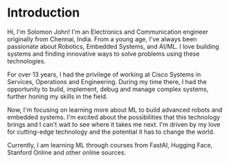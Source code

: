 # Introduction


Hi, I'm Solomon John! I'm an Electronics and Communication engineer originally from Chennai, India. From a young age, I've always been passionate about Robotics, Embedded Systems, and AI/ML. I love building systems and finding innovative ways to solve problems using these technologies.

For over 13 years, I had the privilege of working at Cisco Systems in Services, Operations and Engineering. During my time there, I had the opportunity to build, implement, debug and manage complex systems, further honing my skills in the field.

Now, I'm focusing on learning more about ML to build advanced robots and embedded systems. I'm excited about the possibilities that this technology brings and I can't wait to see where it takes me next. I'm driven by my love for cutting-edge technology and the potential it has to change the world.

Currently, I am learning ML through courses from FastAI, Hugging Face,  Stanford Online and other online sources.